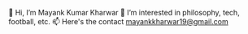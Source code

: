 👋 Hi, I’m Mayank Kumar Kharwar
👀 I’m interested in philosophy, tech, football, etc.
📫 Here's the contact mayankkharwar19@gmail.com
